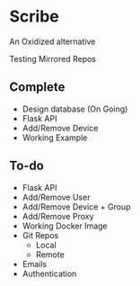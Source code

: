 # Scribe
An Oxidized alternative

Testing Mirrored Repos

## Complete
* Design database (On Going)
* Flask API
 * Add/Remove Device
* Working Example

## To-do
* Flask API
 * Add/Remove User
 * Add/Remove Device + Group
 * Add/Remove Proxy
* Working Docker Image
* Git Repos
  * Local
  * Remote
* Emails
* Authentication
